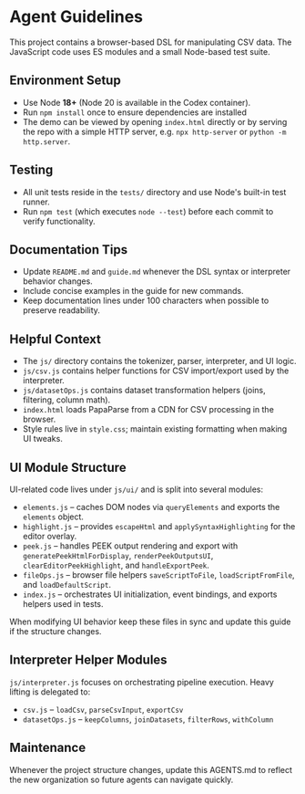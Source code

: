 # Agent Guidelines

This project contains a browser-based DSL for manipulating CSV data. The JavaScript code uses ES modules and a small Node-based test suite.

## Environment Setup
- Use Node **18+** (Node 20 is available in the Codex container).
- Run `npm install` once to ensure dependencies are installed
- The demo can be viewed by opening `index.html` directly or by serving the repo with a simple HTTP server, e.g. `npx http-server` or `python -m http.server`.

## Testing
- All unit tests reside in the `tests/` directory and use Node's built-in test runner.
- Run `npm test` (which executes `node --test`) before each commit to verify functionality.

## Documentation Tips
- Update `README.md` and `guide.md` whenever the DSL syntax or interpreter behavior changes.
- Include concise examples in the guide for new commands.
- Keep documentation lines under 100 characters when possible to preserve readability.

## Helpful Context
- The `js/` directory contains the tokenizer, parser, interpreter, and UI logic.
- `js/csv.js` contains helper functions for CSV import/export used by the interpreter.
- `js/datasetOps.js` contains dataset transformation helpers (joins, filtering, column math).
- `index.html` loads PapaParse from a CDN for CSV processing in the browser.
- Style rules live in `style.css`; maintain existing formatting when making UI tweaks.

## UI Module Structure
UI-related code lives under `js/ui/` and is split into several modules:

- `elements.js` – caches DOM nodes via `queryElements` and exports the `elements` object.
- `highlight.js` – provides `escapeHtml` and `applySyntaxHighlighting` for the editor overlay.
- `peek.js` – handles PEEK output rendering and export with `generatePeekHtmlForDisplay`, `renderPeekOutputsUI`, `clearEditorPeekHighlight`, and `handleExportPeek`.
- `fileOps.js` – browser file helpers `saveScriptToFile`, `loadScriptFromFile`, and `loadDefaultScript`.
- `index.js` – orchestrates UI initialization, event bindings, and exports helpers used in tests.

When modifying UI behavior keep these files in sync and update this guide if the structure changes.

## Interpreter Helper Modules
`js/interpreter.js` focuses on orchestrating pipeline execution. Heavy lifting is delegated to:

- `csv.js` – `loadCsv`, `parseCsvInput`, `exportCsv`
- `datasetOps.js` – `keepColumns`, `joinDatasets`, `filterRows`, `withColumn`

## Maintenance
Whenever the project structure changes, update this AGENTS.md to reflect the new organization so future agents can navigate quickly.

